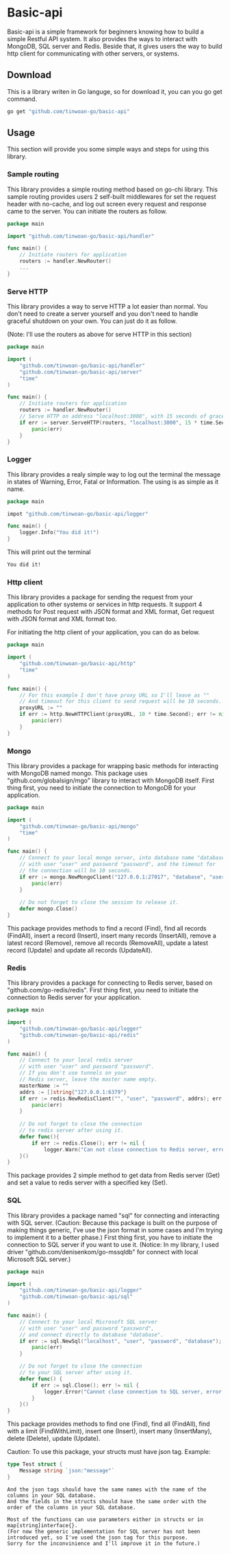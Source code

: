 # Basic-api
Basic-api is a simple framework for beginners knowing how to build a simple Restful API system.
It also provides the ways to interact with MongoDB, SQL server and Redis.
Beside that, it gives users the way to build http client for communicating with other servers, or systems.
## Download
This is a library writen in Go languge, so for download it, you can you go get command.
```bash
go get "github.com/tinwoan-go/basic-api"
```
## Usage
This section will provide you some simple ways and steps for using this library.
### Sample routing
This library provides a simple routing method based on go-chi library.
This sample routing provides users 2 self-built middlewares for set the request header with no-cache, and log out screen every request and response came to the server.
You can initiate the routers as follow.
```go
package main

import "github.com/tinwoan-go/basic-api/handler"

func main() {
	// Initiate routers for application
	routers := handler.NewRouter()
	...
}
```
### Serve HTTP
This library provides a way to serve HTTP a lot easier than normal.
You don't need to create a server yourself and you don't need to handle graceful shutdown on your own.
You can just do it as follow.

(Note: I'll use the routers as above for serve HTTP in this section)
```go
package main

import (
	"github.com/tinwoan-go/basic-api/handler"
	"github.com/tinwoan-go/basic-api/server"
	"time"
)

func main() {
	// Initiate routers for application
	routers := handler.NewRouter()
	// Serve HTTP on address "localhost:3000", with 15 seconds of graceful shutdown time
	if err := server.ServeHTTP(routers, "localhost:3000", 15 * time.Second); err != nil {
		panic(err)
	}
}
```
### Logger
This library provides a realy simple way to log out the terminal the message in states of Warning, Error, Fatal or Information.
The using is as simple as it name.
```go
package main

impot "github.com/tinwoan-go/basic-api/logger"

func main() {
	logger.Info("You did it!")
}
```
This will print out the terminal
```bash
You did it!
```
### Http client
This library provides a package for sending the request from your application to other systems or services in http requests.
It support 4 methods for Post request with JSON format and XML format, Get request with JSON format and XML format too.

For initiating the http client of your application, you can do as below.
```go
package main

import (
	"github.com/tinwoan-go/basic-api/http"
	"time"
)

func main() {
	// For this example I don't have proxy URL so I'll leave as ""
	// And timeout for this client to send request will be 10 seconds.
	proxyURL := ""
	if err := http.NewHTTPClient(proxyURL, 10 * time.Second); err != nil {
		panic(err)
	}
}
```
### Mongo
This library provides a package for wrapping basic methods for interacting with MongoDB named mongo.
This package uses "github.com/globalsign/mgo" library to interact with MongoDB itself.
First thing first, you need to initiate the connection to MongoDB for your application.
```go
package main

import (
	"github.com/tinwoan-go/basic-api/mongo"
	"time"
)

func main() {
	// Connect to your local mongo server, into database name "database"
	// with user "user" and password "password", and the timeout for
	// the connection will be 10 seconds.
	if err := mongo.NewMongoClient("127.0.0.1:27017", "database", "user", "password", 10 * time.Second); err != nil {
		panic(err)
	}
	
	// Do not forget to close the session to release it.
	defer mongo.Close()
}
```
This package provides methods to find a record (Find), find all records (FindAll), insert a record (Insert), insert many records (InsertAll), remove a latest record (Remove), remove all records (RemoveAll), update a latest record (Update) and update all records (UpdateAll).
### Redis
This library provides a package for connecting to Redis server, based on "github.com/go-redis/redis".
First thing first, you need to initiate the connection to Redis server for your application.
```go
package main

import (
	"github.com/tinwoan-go/basic-api/logger"
	"github.com/tinwoan-go/basic-api/redis"
)

func main() {
	// Connect to your local redis server
	// with user "user" and password "password".
	// If you don't use tunnels on your
	// Redis server, leave the master name empty.
	masterName := ""
	addrs := []string{"127.0.0.1:6379"}
	if err := redis.NewRedisClient("", "user", "password", addrs); err != nil {
		panic(err)
	}
	
	// Do not forget to close the connection
	// to redis server after using it.
	defer func(){
		if err := redis.Close(); err != nil {
			logger.Warn("Can not close connection to Redis server, error: %v", err)
	}()
}
```
This package provides 2 simple method to get data from Redis server (Get) and set a value to redis server with a specified key (Set).
### SQL
This library provides a package named "sql" for connecting and interacting with SQL server.
(Caution: Because this package is built on the purpose of making things generic, I've use the json format in some cases and I'm trying to implement it to a better phase.)
First thing first, you have to initiate the connection to SQL server if you want to use it.
(Notice: In my library, I used driver "github.com/denisenkom/go-mssqldb" for connect with local Microsoft SQL server.)
```go
package main

import (
	"github.com/tinwoan-go/basic-api/logger"
	"github.com/tinwoan-go/basic-api/sql"
)

func main() {
	// Connect to your local Microsoft SQL server
	// with user "user" and password "password",
	// and connect directly to database "database".
	if err := sql.NewSql("localhost", "user", "password", "database"); err != nil {
		panic(err)
	}

	// Do not forget to close the connection
	// to your SQL server after using it.
	defer func() {
		if err := sql.Close(); err != nil {
			logger.Error("Cannot close connection to SQL server, error: %v", err)
		}
	}()
}
```
This package provides methods to find one (Find), find all (FindAll), find with a limit (FindWithLimit), insert one (Insert), insert many (InsertMany), delete (Delete), update (Update).

Caution:
	To use this package, your structs must have json tag.
	Example:
```go
type Test struct {
	Message string `json:"message"`
}
```
	And the json tags should have the same names with the name of the columns in your SQL database.
	And the fields in the structs should have the same order with the order of the columns in your SQL database.
	
	Most of the functions can use parameters either in structs or in map[string]interface{}.
	(For now the generic implementation for SQL server has not been introduced yet, so I've used the json tag for this purpose.
	Sorry for the inconvinience and I'll improve it in the future.)
